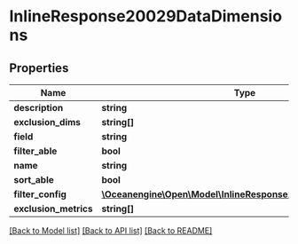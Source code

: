 # InlineResponse20029DataDimensions

## Properties
Name | Type | Description | Notes
------------ | ------------- | ------------- | -------------
**description** | **string** |  | 
**exclusion_dims** | **string[]** |  | 
**field** | **string** |  | 
**filter_able** | **bool** |  | 
**name** | **string** |  | 
**sort_able** | **bool** |  | 
**filter_config** | [**\Oceanengine\Open\Model\InlineResponse20029DataFilterConfig**](InlineResponse20029DataFilterConfig.md) |  | 
**exclusion_metrics** | **string[]** |  | 

[[Back to Model list]](../README.md#documentation-for-models) [[Back to API list]](../README.md#documentation-for-api-endpoints) [[Back to README]](../README.md)


